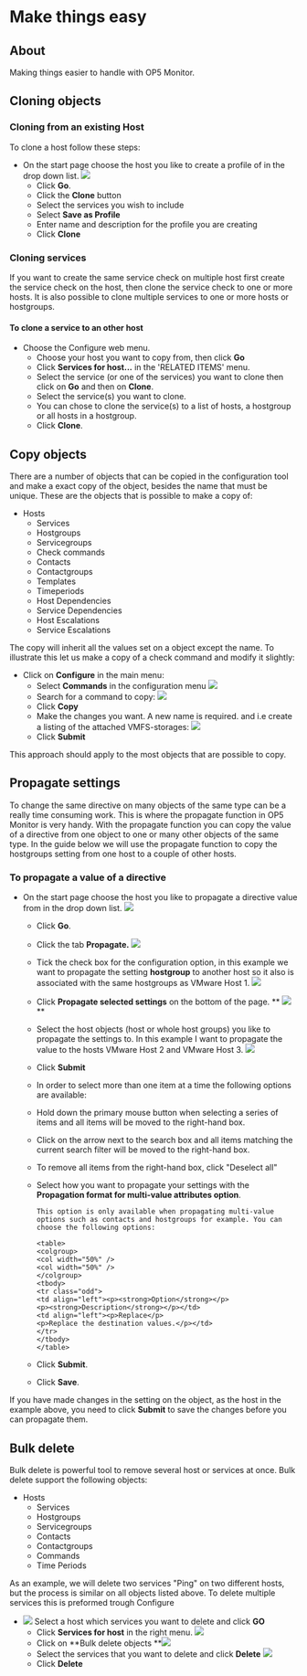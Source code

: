 # Make things easy

## About

Making things easier to handle with OP5 Monitor.

## Cloning objects

### Cloning from an existing Host

To clone a host follow these steps:

- On the start page choose the host you like to create a profile of in the drop down list.
        ![](attachments/16482402/17269605.png)
  - Click **Go**.
  - Click the **Clone** button
  - Select the services you wish to include
  - Select **Save as Profile**
  - Enter name and description for the profile you are creating
  - Click **Clone**

### Cloning services

If you want to create the same service check on multiple host first create the service check on the host, then clone the service check to one or more hosts.
 It is also possible to clone multiple services to one or more hosts or hostgroups.

#### To clone a service to an other host

- Choose the Configure web menu.
  - Choose your host you want to copy from, then click **Go**
  - Click **Services for host...** in the 'RELATED ITEMS' menu.
  - Select the service (or one of the services) you want to clone then click on **Go** and then on **Clone**.
  - Select the service(s) you want to clone.
  - You can chose to clone the service(s) to a list of hosts, a hostgroup or all hosts in a hostgroup.
  - Click **Clone**.

## Copy objects

There are a number of objects that can be copied in the configuration tool and make a exact copy of the object, besides the name that must be unique.
 These are the objects that is possible to make a copy of:

- Hosts
  - Services
  - Hostgroups
  - Servicegroups
  - Check commands
  - Contacts
  - Contactgroups
  - Templates
  - Timeperiods
  - Host Dependencies
  - Service Dependencies
  - Host Escalations
  - Service Escalations

The copy will inherit all the values set on a object except the name.
 To illustrate this let us make a copy of a check command and modify it slightly:

- Click on **Configure** in the main menu:
  - Select **Commands** in the configuration menu
        ![](attachments/16482402/17269607.png)
  - Search for a command to copy:
        ![](attachments/16482402/17269602.png)
  - Click **Copy**
  - Make the changes you want. A new name is required. and i.e create a listing of the attached VMFS-storages:
        ![](attachments/16482402/17269603.png)
  - Click **Submit**

This approach should apply to the most objects that are possible to copy.

## Propagate settings

To change the same directive on many objects of the same type can be a really time consuming work. This is where the propagate function in OP5 Monitor is very handy.
 With the propagate function you can copy the value of a directive from one object to one or many other objects of the same type.
 In the guide below we will use the propagate function to copy the hostgroups setting from one host to a couple of other hosts.

### To propagate a value of a directive

- On the start page choose the host you like to propagate a directive value from in the drop down list.
        ![](attachments/16482402/17859596.png)
  - Click **Go**.
  - Click the tab **Propagate.**
        ![](attachments/16482402/17269608.png)
  - Tick the check box for the configuration option, in this example we want to propagate the setting **hostgroup** to another host so it also is associated with the same hostgroups as VMware Host 1.
        ![](attachments/16482402/17859595.png)

  - Click **Propagate selected settings** on the bottom of the page.
        ** ![](attachments/16482402/17859594.png)**

  - Select the host objects (host or whole host groups) you like to propagate the settings to. In this example I want to propagate the value to the hosts VMware Host 2 and VMware Host 3.
        ![](attachments/16482402/17859597.png)

  - Click **Submit**

  - In order to select more than one item at a time the following options are available:
  - Hold down the primary mouse button when selecting a series of items and all items will be moved to the right-hand box.

  - Click on the arrow next to the search box and all items matching the current search filter will be moved to the right-hand box.

  - To remove all items from the right-hand box, click "Deselect all"

  - Select how you want to propagate your settings with the **Propagation format for multi-value attributes option**.

        This option is only available when propagating multi-value options such as contacts and hostgroups for example. You can choose the following options:

        <table>
        <colgroup>
        <col width="50%" />
        <col width="50%" />
        </colgroup>
        <tbody>
        <tr class="odd">
        <td align="left"><p><strong>Option</strong></p>
        <p><strong>Description</strong></p></td>
        <td align="left"><p>Replace</p>
        <p>Replace the destination values.</p></td>
        </tr>
        </tbody>
        </table>

  - Click **Submit**.
  - Click **Save**.

If you have made changes in the setting on the object, as the host in the example above, you need to click **Submit** to save the changes before you can propagate them.

## Bulk delete

Bulk delete is powerful tool to remove several host or services at once.
 Bulk delete support the following objects:

- Hosts
  - Services
  - Hostgroups
  - Servicegroups
  - Contacts
  - Contactgroups
  - Commands
  - Time Periods

As an example, we will delete two services "Ping" on two different hosts, but the process is similar on all objects listed above.
 To delete multiple services this is preformed trough Configure

- ![](attachments/16482402/17269599.png) Select a host which services you want to delete and click **GO**
  - Click **Services for host** in the right menu.
         ![](attachments/16482402/17269609.png)
  - Click on **Bulk delete objects
        **![](attachments/16482402/17269597.png)
  - Select the services that you want to delete and click **Delete**
        ![](attachments/16482402/17269598.png)
  - Click **Delete**
